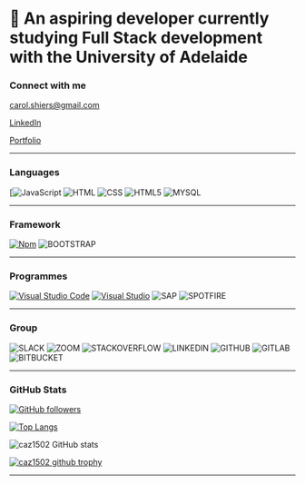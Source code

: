 # 🌱 An aspiring developer currently studying Full Stack development with the University of Adelaide



### Connect with me

[](https://img.shields.io/badge/Gmail-D14836?style=for-the-badge&logo=gmail&logoColor=white) carol.shiers@gmail.com

[LinkedIn](https://www.linkedin.com/in/carol-shiers-001420b6/)

[Portfolio](https://caz1502.github.io/Portfolio-Reworked/)

___

### Languages

[![JavaScript](	https://img.shields.io/badge/JavaScript-F7DF1E?style=for-the-badge&logo=javascript&logoColor=black) ![HTML](https://img.shields.io/badge/HTML-239120?style=for-the-badge&logo=html5&logoColor=white) ![CSS](https://img.shields.io/badge/CSS-239120?&style=for-the-badge&logo=css3&logoColor=white) ![HTML5](https://img.shields.io/badge/HTML5-E34F26?style=for-the-badge&logo=html5&logoColor=white) ![MYSQL](https://img.shields.io/badge/MySQL-00000F?style=for-the-badge&logo=mysql&logoColor=white)



___

### Framework

[![Npm](https://badgen.net/badge/icon/npm?icon=npm&label)](https://https://npmjs.com/) ![BOOTSTRAP](https://img.shields.io/badge/Bootstrap-563D7C?style=for-the-badge&logo=bootstrap&logoColor=white)
___

### Programmes

[![Visual Studio Code](https://img.shields.io/badge/--007ACC?logo=visual%20studio%20code&logoColor=ffffff)](https://code.visualstudio.com/) [![Visual Studio](https://img.shields.io/badge/--6C33AF?logo=visual%20studio)](https://visualstudio.microsoft.com/)  ![SAP](https://img.shields.io/badge/SAP-0FAAFF?style=for-the-badge&logo=sap&logoColor=white) ![SPOTFIRE](https://img.shields.io/badge/Unity-100000?style=for-the-badge&logo=unity&logoColor=white)

---

### Group

![SLACK](https://img.shields.io/badge/Slack-4A154B?style=for-the-badge&logo=slack&logoColor=white) ![ZOOM](https://img.shields.io/badge/Zoom-2D8CFF?style=for-the-badge&logo=zoom&logoColor=white) ![STACKOVERFLOW](https://aleen42.github.io/badges/src/stackoverflow.svg) ![LINKEDIN](https://img.shields.io/badge/LinkedIn-0077B5?style=for-the-badge&logo=linkedin&logoColor=white) ![GITHUB](https://img.shields.io/badge/GitHub-100000?style=for-the-badge&logo=github&logoColor=white) ![GITLAB](https://img.shields.io/badge/GitLab-330F63?style=for-the-badge&logo=gitlab&logoColor=white) ![BITBUCKET](	https://img.shields.io/badge/Bitbucket-330F63?style=for-the-badge&logo=bitbucket&logoColor=white)

---

### GitHub Stats

[![GitHub followers](https://img.shields.io/github/followers/caz1502.svg?style=social&label=Follow&maxAge=2592000)](https://github.com/caz1502?tab=followers)

[![Top Langs](https://github-readme-stats.vercel.app/api/top-langs/?username=caz1502&layout=compact&show_icons=true&theme=radical)](https://github.com/caz1502/github-readme-stats)

![caz1502 GitHub stats](https://github-readme-stats.vercel.app/api?username=caz1502&show_icons=true&theme=radical)

[![caz1502 github trophy](https://github-profile-trophy.vercel.app/?username=caz1502&row=1)](https://github.com/caz1502/github-profile-trophy)


___






<!---
caz1502/caz1502 is a ✨ special ✨ repository because its `README.md` (this file) appears on your GitHub profile.
You can click the Preview link to take a look at your changes.
--->

